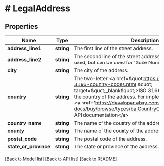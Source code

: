 # # LegalAddress

## Properties

Name | Type | Description | Notes
------------ | ------------- | ------------- | -------------
**address_line1** | **string** | The first line of the street address. | [optional]
**address_line2** | **string** | The second line of the street address. This field is not always used, but can be used for &#39;Suite Number&#39; or &#39;Apt Number&#39;. | [optional]
**city** | **string** | The city of the address. | [optional]
**country** | **string** | The two-letter &lt;a href&#x3D;\&quot;https://www.iso.org/iso-3166-country-codes.html \&quot; target&#x3D;\&quot;_blank\&quot;&gt;ISO 3166&lt;/a&gt; standard code for the country of the address. For implementation help, refer to &lt;a href&#x3D;&#39;https://developer.ebay.com/api-docs/buy/browse/types/ba:CountryCodeEnum&#39;&gt;eBay API documentation&lt;/a&gt; | [optional]
**country_name** | **string** | The name of the country of the address. | [optional]
**county** | **string** | The name of the county of the address. | [optional]
**postal_code** | **string** | The postal code of the address. | [optional]
**state_or_province** | **string** | The state or province of the address. | [optional]

[[Back to Model list]](../../README.md#models) [[Back to API list]](../../README.md#endpoints) [[Back to README]](../../README.md)
